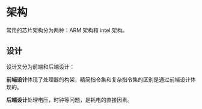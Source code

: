 # 架构

常用的芯片架构分为两种：ARM 架构和 intel 架构。

## 设计

设计又分为前端和后端设计：

**前端设计**体现了处理器的构架，精简指令集和复杂指令集的区别是通过前端设计体现的。

**后端设计**处理电压，时钟等问题，是耗电的直接因素。